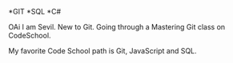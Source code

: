 *GIT
*SQL
*C#


OAi I am Sevil. New to Git. Going through a Mastering Git class on CodeSchool.

My favorite Code School path is Git, JavaScript and SQL.
